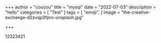 +++
author = "coucou"
title = "mysql"
date = "2022-07-03"
description = "hello"
categories = [
    "Test"
]
tags = [
    "emoji",
]
image = "the-creative-exchange-d2zvqp3fpro-unsplash.jpg"

+++

12323421